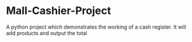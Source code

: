 # Mall-Cashier-Project
A python project which demonstrates the working of a cash register. It will add products and output the total
